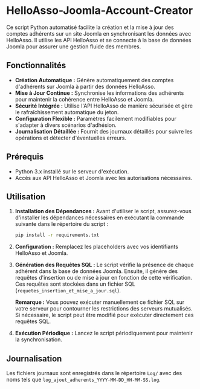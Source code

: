# HelloAsso-Joomla-Account-Creator

Ce script Python automatisé facilite la création et la mise à jour des comptes adhérents sur un site Joomla en synchronisant les données avec HelloAsso. Il utilise les API HelloAsso et se connecte à la base de données Joomla pour assurer une gestion fluide des membres.

## Fonctionnalités

- **Création Automatique :** Génère automatiquement des comptes d'adhérents sur Joomla à partir des données HelloAsso.
- **Mise à Jour Continue :** Synchronise les informations des adhérents pour maintenir la cohérence entre HelloAsso et Joomla.
- **Sécurité Intégrée :** Utilise l'API HelloAsso de manière sécurisée et gère le rafraîchissement automatique du jeton.
- **Configuration Flexible :** Paramètres facilement modifiables pour s'adapter à divers scénarios d'adhésion.
- **Journalisation Détaillée :** Fournit des journaux détaillés pour suivre les opérations et détecter d'éventuelles erreurs.

## Prérequis

- Python 3.x installé sur le serveur d'exécution.
- Accès aux API HelloAsso et Joomla avec les autorisations nécessaires.

## Utilisation

1. **Installation des Dépendances :** Avant d'utiliser le script, assurez-vous d'installer les dépendances nécessaires en exécutant la commande suivante dans le répertoire du script :
   ```bash
   pip install -r requirements.txt
   ```

2. **Configuration :** Remplacez les placeholders avec vos identifiants HelloAsso et Joomla.

3. **Génération des Requêtes SQL :** Le script vérifie la présence de chaque adhérent dans la base de données Joomla. Ensuite, il génère des requêtes d'insertion ou de mise à jour en fonction de cette vérification. Ces requêtes sont stockées dans un fichier SQL (`requetes_insertion_et_mise_a_jour.sql`).

   **Remarque :** Vous pouvez exécuter manuellement ce fichier SQL sur votre serveur pour contourner les restrictions des serveurs mutualisés. Si nécessaire, le script peut être modifié pour exécuter directement ces requêtes SQL.

4. **Exécution Périodique :** Lancez le script périodiquement pour maintenir la synchronisation.

## Journalisation

Les fichiers journaux sont enregistrés dans le répertoire `Log/` avec des noms tels que `log_ajout_adherents_YYYY-MM-DD_HH-MM-SS.log`.